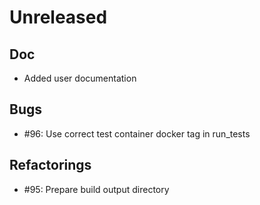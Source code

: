 # Unreleased

## Doc
 - Added user documentation

## Bugs
 - #96: Use correct test container docker tag in run_tests

## Refactorings

 - #95: Prepare build output directory
